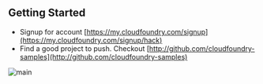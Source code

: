 ## Getting Started

- Signup for account [https://my.cloudfoundry.com/signup](https://my.cloudfoundry.com/signup/hack)
- Find a good project to push. Checkout [http://github.com/cloudfoundry-samples](http://github.com/cloudfoundry-samples)


![main](/img/signup.png)